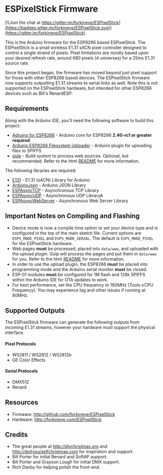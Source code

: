 ESPixelStick Firmware
=====================
[![Join the chat at https://gitter.im/forkineye/ESPixelStick](https://badges.gitter.im/forkineye/ESPixelStick.svg)](https://gitter.im/forkineye/ESPixelStick)

This is the Arduino firmware for the ESP8266 based ESPixelStick.  The ESPixelStick is a small wireless E1.31 sACN pixel controller designed to control a single strand of pixels.  Pixel limitations are mostly based upon your desired refresh rate, around 680 pixels (4 universes) for a 25ms E1.31 source rate.  

Since this project began, the firmware has moved beyond just pixel support for those with other ESP8266 based devices.  The ESPixelStick firmware now supports outputting E1.31 streams to serial links as well.  Note this is not supported on the ESPixelStick hardware, but intended for other ESP8266 devices such as Bill's RenardESP.

Requirements
------------
Along with the Arduino IDE, you'll need the following software to build this project:
- [Adruino for ESP8266](https://github.com/esp8266/Arduino) - Arduino core for ESP8266 **2.40-rc1 or greater required**
- [Arduino ESP8266 Filesystem Uploader](https://github.com/esp8266/arduino-esp8266fs-plugin) - Arduino plugin for uploading files to SPIFFS
- [gulp](http://gulpjs.com/) - Build system to process web sources.  Optional, but recommended.  Refer to the html [README](html/README.md) for more information.

The following libraries are required:
- [E131](https://github.com/forkineye/E131) - E1.31 (sACN) Library for Arduino
- [ArduinoJson](https://github.com/bblanchon/ArduinoJson) - Arduino JSON Library
- [ESPAsyncTCP](https://github.com/me-no-dev/ESPAsyncTCP) - Asynchronous TCP Library
- [ESPAsyncUDP](https://github.com/me-no-dev/ESPAsyncUDP) - Asynchronous UDP LibraryA
- [ESPAsyncWebServer](https://github.com/me-no-dev/ESPAsyncWebServer) - Asynchronous Web Server Library

Important Notes on Compiling and Flashing
-----------------------------------------
- Device mode is now a compile time option to set your device type and is configured in the top of the main sketch file.  Current options are ```ESPS_MODE_PIXEL``` and ```ESPS_MODE_SERIAL```.  The default is ```ESPS_MODE_PIXEL``` for the ESPixelStick hardware.
- Web pages **must** be processed, placed into ```data/www```, and uploaded with the upload plugin. Gulp will process the pages and put them in ```data/www``` for you. Refer to the html [README](html/README.md) for more information.
- In order to use the upload plugin, the ESP8266 **must** be placed into programming mode and the Arduino serial monitor **must** be closed.
- ESP-01 modules **must** be configured for 1M flash and 128k SPIFFS within the Arduino IDE for OTA updates to work.
- For best performance, set the CPU frequency to 160MHz (Tools->CPU Frequency).  You may experience lag and other issues if running at 80MHz.

Supported Outputs
-----------------
The ESPixelStick firmware can generate the following outputs from incoming E1.31 streams, however your hardware must support the physical interface.
#### Pixel Protocols
- WS2811 / WS2812 / WS2812b
- GE Color Effects

#### Serial Protocols
- DMX512
- Renard

Resources
---------
- Firmware: http://github.com/forkineye/ESPixelStick
- Hardware: http://forkineye.com/ESPixelStick

Credits
-------
- The great people at http://diychristmas.org and http://doityourselfchristmas.com for inspiration and support.
- Bill Porter for initial Renard and SoftAP aupport.
- Bill Porter and Grayson Lough for initial DMX support.
- Rich Danby for helping polish the front-end.

